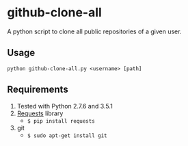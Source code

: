 # github-clone-all

A python script to clone all public repositories of a given user.

## Usage
`python github-clone-all.py <username> [path]`

## Requirements

1. Tested with Python 2.7.6 and 3.5.1
2. [Requests] library
    - `$ pip install requests`
3. git
    - `$ sudo apt-get install git`

[Requests]:http://docs.python-requests.org/en/master/
